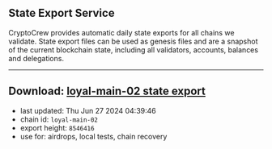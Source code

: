## State Export Service
CryptoCrew provides automatic daily state exports for all chains we validate. State export files can be used as genesis files and are a snapshot of the current blockchain state, including all validators, accounts, balances and delegations.

---
**Download: [loyal-main-02 state export](https://dl-eu2.ccvalidators.com/SERVICE/loyal/loyal-main-02_export_8546416.json)**
---

- last updated: Thu Jun 27 2024 04:39:46
- chain id: `loyal-main-02`
- export height: `8546416`
- use for: airdrops, local tests, chain recovery
